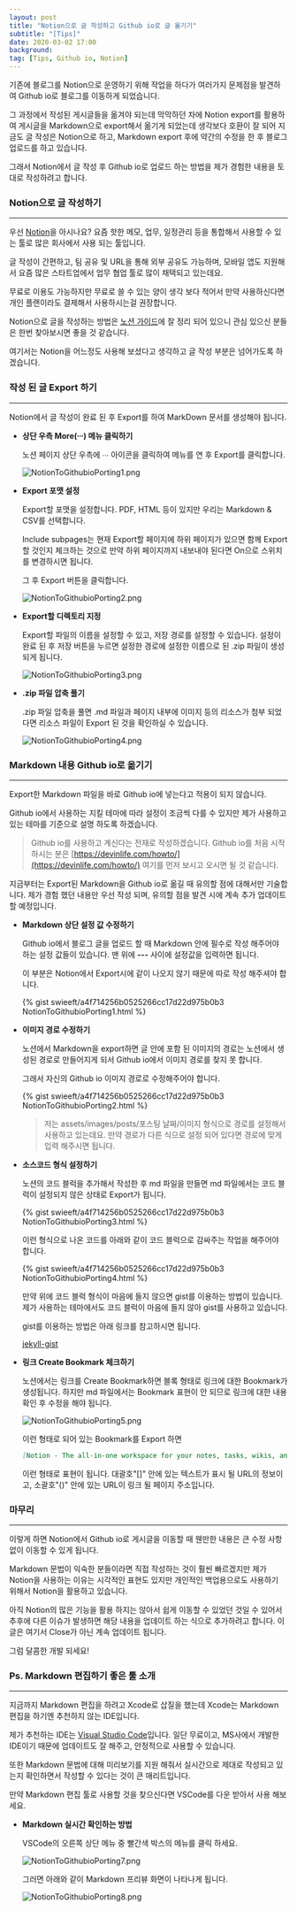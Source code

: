 ```yaml
---
layout: post
title: "Notion으로 글 작성하고 Github io로 글 옮기기"
subtitle: "[Tips]"
date: 2020-03-02 17:00
background: 
tag: [Tips, Github io, Notion]
---
```


기존에 블로그를 Notion으로 운영하기 위해 작업을 하다가 여러가지 문제점을 발견하여 Github io로 블로그를 이동하게 되었습니다. 

그 과정에서 작성된 게시글들을 옮겨야 되는데 막막하던 차에 Notion export를 활용하여 게시글을 Markdown으로 export해서 옮기게 되었는데 생각보다 호환이 잘 되어 지금도 글 작성은 Notion으로 하고, Markdown export 후에 약간의 수정을 한 후 블로그 업로드를 하고 있습니다.

그래서 Notion에서 글 작성 후 Github io로 업로드 하는 방법을 제가 경험한 내용을 토대로 작성하려고 합니다.

### Notion으로 글 작성하기

---

우선 [Notion](https://www.notion.so/)을 아시나요? 요즘 핫한 메모, 업무, 일정관리 등을 통합해서 사용할 수 있는 툴로 많은 회사에서 사용 되는 툴입니다. 

글 작성이 간편하고, 팀 공유 및  URL을 통해 외부 공유도 가능하며, 모바일 앱도 지원해서 요즘 많은 스타트업에서 업무 협업 툴로 많이 채택되고 있는데요. 

무료로 이용도 가능하지만 무료로 쓸 수 있는 양이 생각 보다 적어서 만약 사용하신다면 개인 플랜이라도 결제해서 사용하시는걸 권장합니다.

Notion으로 글을 작성하는 방법은 [노션 가이드](https://www.notion.so/Notion-1ad7ccbc41a44298814a4820d4acb14e)에 잘 정리 되어 있으니 관심 있으신 분들은 한번 찾아보시면 좋을 것 같습니다.

여기서는 Notion을 어느정도 사용해 보셨다고 생각하고 글 작성 부분은 넘어가도록 하겠습니다.

### 작성 된 글 Export 하기

---

Notion에서 글 작성이 완료 된 후 Export를 하여 MarkDown 문서를 생성해야 됩니다.

- **상단 우측 More(∙∙∙) 메뉴 클릭하기**

    노션 페이지 상단 우측에 ∙∙∙ 아이콘을 클릭하여 메뉴를 연 후 Export를 클릭합니다.

    ![NotionToGithubioPorting1.png](/assets/images/posts/2020-03-02/NotionToGithubioPorting1.png)

- **Export 포맷 설정**

    Export할 포맷을 설정합니다. PDF, HTML 등이 있지만 우리는 Markdown & CSV를 선택합니다.

    Include subpages는 현재 Export할 페이지에 하위 페이지가 있으면 함께 Export할 것인지 체크하는 것으로 만약 하위 페이지까지 내보내야 된다면 On으로 스위치를 변경하시면 됩니다.

    그 후 Export 버튼을 클릭합니다.

    ![NotionToGithubioPorting2.png](/assets/images/posts/2020-03-02/NotionToGithubioPorting2.png)

- **Export할 디렉토리 지정**

    Export할 파일의 이름을 설정할 수 있고, 저장 경로를 설정할 수 있습니다. 설정이 완료 된 후 저장 버튼을 누르면 설정한 경로에 설정한 이름으로 된 .zip 파일이 생성되게 됩니다. 

    ![NotionToGithubioPorting3.png](/assets/images/posts/2020-03-02/NotionToGithubioPorting3.png)

- **.zip 파일 압축 풀기**

    .zip 파일 압축을 풀면 .md 파일과 페이지 내부에 이미지 등의 리소스가 첨부 되었다면 리소스 파일이 Export 된 것을 확인하실 수 있습니다.

    ![NotionToGithubioPorting4.png](/assets/images/posts/2020-03-02/NotionToGithubioPorting4.png)

### Markdown 내용 Github io로 옮기기

---

Export한 Markdown 파일을 바로 Github io에 넣는다고 적용이 되지 않습니다. 

Github io에서 사용하는 지킬 테마에 따라 설정이 조금씩 다를 수 있지만 제가 사용하고 있는 테마를 기준으로 설명 하도록 하겠습니다. 

> Github io를 사용하고 계신다는 전재로 작성하겠습니다. Github io를 처음 시작하시는 분은 [https://devinlife.com/howto/](https://devinlife.com/howto/) 여기를 먼저 보시고 오시면 될 것 같습니다.

지금부터는 Export된 Markdown을 Github io로 옮길 때 유의할 점에 대해서만 기술합니다. 제가 경험 했던 내용만 우선 작성 되며, 유의할 점을 발견 시에 계속 추가 업데이트할 예정입니다.

- **Markdown 상단 설정 값 수정하기**

    Github io에서 블로그 글을 업로드 할 때 Markdown 안에 필수로 작성 해주어야 하는 설정 값들이 있습니다. 맨 위에 **---** 사이에 설정값을 입력하면 됩니다.
    
    이 부분은 Notion에서 Export시에 같이 나오지 않기 때문에 따로 작성 해주셔야 합니다.

    <p> {% gist swieeft/a4f714256b0525266cc17d22d975b0b3 NotionToGithubioPorting1.html %} </p>

- **이미지 경로 수정하기**

    노션에서 Markdown을 export하면 글 안에 포함 된 이미지의 경로는 노션에서 생성된 경로로 만들어지게 되서 Github io에서 이미지 경로를 찾지 못 합니다.

    그래서 자신의 Github io 이미지 경로로 수정해주어야 합니다.

    <p> {% gist swieeft/a4f714256b0525266cc17d22d975b0b3 NotionToGithubioPorting2.html %} </p>

    > 저는 assets/images/posts/포스팅 날짜/이미지 형식으로 경로를 설정해서 사용하고 있는데요. 만약 경로가 다른 식으로 설정 되어 있다면 경로에 맞게 입력 해주시면 됩니다.

- **소스코드 형식 설정하기**

    노션의 코드 블럭을 추가해서 작성한 후 md 파일을 만들면 md 파일에서는 코드 블럭이 설정되지 않은 상태로 Export가 됩니다.

    <p> {% gist swieeft/a4f714256b0525266cc17d22d975b0b3 NotionToGithubioPorting3.html %} </p>

    이런 형식으로 나온 코드를 아래와 같이 코드 블럭으로 감싸주는 작업을 해주어야 합니다.

    <p> {% gist swieeft/a4f714256b0525266cc17d22d975b0b3 NotionToGithubioPorting4.html %} </p>

    만약 위에 코드 블럭 형식이 마음에 들지 않으면 gist를 이용하는 방법이 있습니다. 제가 사용하는 테마에서도 코드 블럭이 마음에 들지 않아 gist를 사용하고 있습니다. 
    
    gist를 이용하는 방법은 아래 링크를 참고하시면 됩니다.
    
    [jekyll-gist](https://github.com/jekyll/jekyll-gist)

- **링크 Create Bookmark 체크하기**

    노션에서는 링크를 Create Bookmark하면 블록 형태로 링크에 대한 Bookmark가 생성됩니다. 하지만 md 파일에서는 Bookmark 표현이 안 되므로 링크에 대한 내용 확인 후 수정을 해야 됩니다.

    ![NotionToGithubioPorting5.png](/assets/images/posts/2020-03-02/NotionToGithubioPorting5.png)

    이런 형태로 되어 있는 Bookmark를 Export 하면

    ```markdown
    [Notion - The all-in-one workspace for your notes, tasks, wikis, and databases.](https://www.notion.so/)
    ```

    이런 형태로 표현이 됩니다. 대괄호"[]" 안에 있는 텍스트가 표시 될 URL의 정보이고, 소괄호"()" 안에 있는 URL이 링크 될 페이지 주소입니다.

### 마무리

---

이렇게 하면 Notion에서 Github io로 게시글을 이동할 때 웬만한 내용은 큰 수정 사항 없이 이동할 수 있게 됩니다. 

Markdown 문법이 익숙한 분들이라면 직접 작성하는 것이 훨씬 빠르겠지만 제가 Notion을 사용하는 이유는 시각적인 표현도 있지만 개인적인 백업용으로도 사용하기 위해서 Notion을 활용하고 있습니다.

아직 Notion의 많은 기능을 활용 하지는 않아서 쉽게 이동할 수 있었던 것일 수 있어서 추후에 다른 이슈가 발생하면 해당 내용을 업데이트 하는 식으로 추가하려고 합니다. 이 글은 여기서 Close가 아닌 계속 업데이트 됩니다.

그럼 달콤한 개발 되세요!

### Ps. Markdown 편집하기 좋은 툴 소개

---

지금까지 Markdown 편집을 하려고 Xcode로 삽질을 했는데 Xcode는 Markdown 편집을 하기엔 추천하지 않는 IDE입니다.

제가 추천하는 IDE는 [Visual Studio Code](https://code.visualstudio.com/)입니다. 일단 무료이고, MS사에서 개발한 IDE이기 때문에 업데이트도 잘 해주고, 안정적으로 사용할 수 있습니다.

또한 Markdown 문법에 대해 미리보기를 지원 해줘서 실시간으로 제대로 작성되고 있는지 확인하면서 작성할 수 있다는 것이 큰 매리트입니다.

만약 Markdown 편집 툴로 사용할 것을 찾으신다면 VSCode를 다운 받아서 사용 해보세요.

- **Markdown 실시간 확인하는 방법**

    VSCode의 오른쪽 상단 메뉴 중 빨간색 박스의 메뉴를 클릭 하세요.

    ![NotionToGithubioPorting7.png](/assets/images/posts/2020-03-02/NotionToGithubioPorting7.png)

    그러면 아래와 같이 Markdown 프리뷰 화면이 나타나게 됩니다.

    ![NotionToGithubioPorting8.png](/assets/images/posts/2020-03-02/NotionToGithubioPorting8.png)